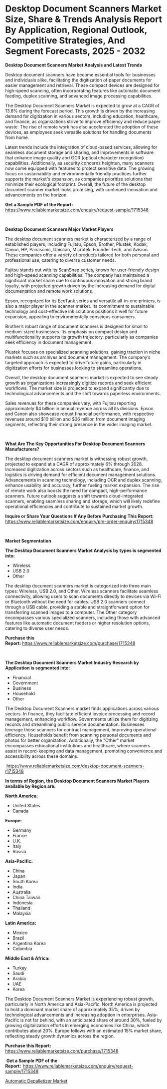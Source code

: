<p><h1>Desktop Document Scanners Market Size, Share & Trends Analysis Report By Application, Regional Outlook, Competitive Strategies, And Segment Forecasts, 2025 - 2032</h1></p><p><strong>Desktop Document Scanners Market Analysis and Latest Trends</strong></p>
<p><p>Desktop document scanners have become essential tools for businesses and individuals alike, facilitating the digitization of paper documents for easier management and retrieval. These compact devices are designed for high-speed scanning, often incorporating features like automatic document feeding, duplex scanning, and advanced image processing capabilities.</p><p>The Desktop Document Scanners Market is expected to grow at a CAGR of 13.6% during the forecast period. This growth is driven by the increasing demand for digitization in various sectors, including education, healthcare, and finance, as organizations strive to improve efficiency and reduce paper waste. The rise of remote work has also accelerated the adoption of these devices, as employees seek versatile solutions for handling documents from home.</p><p>Latest trends include the integration of cloud-based services, allowing for seamless document storage and sharing, and improvements in software that enhance image quality and OCR (optical character recognition) capabilities. Additionally, as security concerns heighten, many scanners now come equipped with features to protect sensitive data. The growing focus on sustainability and environmentally friendly practices further supports the market's expansion, as companies prioritize solutions that minimize their ecological footprint. Overall, the future of the desktop document scanner market looks promising, with continued innovation and advancements on the horizon.</p></p>
<p><strong>Get a Sample PDF of the Report:&nbsp;</strong> <a href="https://www.reliablemarketsize.com/enquiry/request-sample/1715348?utm_campaign=3104&utm_medium=2&utm_source=Github&utm_content=ia&utm_term=10042025&utm_id=desktop-document-scanners">https://www.reliablemarketsize.com/enquiry/request-sample/1715348</a></p>
<p>&nbsp;</p>
<p><strong>Desktop Document Scanners Major Market Players</strong></p>
<p><p>The desktop document scanners market is characterized by a range of established players, including Fujitsu, Epson, Brother, Plustek, Kodak, Canon, HP, Panasonic, Uniscan, Microtek, Founder Tech, and Avision. These companies offer a variety of products tailored for both personal and professional use, catering to diverse customer needs.</p><p>Fujitsu stands out with its ScanSnap series, known for user-friendly design and high-speed scanning capabilities. The company has maintained a significant market share due to continuous innovation and strong brand loyalty, with projected growth driven by the increasing demand for digital documentation and remote work solutions.</p><p>Epson, recognized for its EcoTank series and versatile all-in-one printers, is also a major player in the scanner market. Its commitment to sustainable technology and cost-effective ink solutions positions it well for future expansion, appealing to environmentally conscious consumers.</p><p>Brother’s robust range of document scanners is designed for small to medium-sized businesses. Its emphasis on compact design and multifunctionality supports its growth trajectory, particularly as companies seek efficiency in document management.</p><p>Plustek focuses on specialized scanning solutions, gaining traction in niche markets such as archives and document management. The company’s targeted approach is expected to drive future gains, particularly in digitization efforts for businesses looking to streamline operations.</p><p>Overall, the desktop document scanners market is expected to see steady growth as organizations increasingly digitize records and seek efficient workflows. The market size is projected to expand significantly due to technological advancements and the shift towards paperless environments.</p><p>Sales revenues for these companies vary, with Fujitsu reporting approximately $4 billion in annual revenue across all its divisions. Epson and Canon also showcase robust financial performance, with respective revenues around $10 billion and $36 million from document imaging segments, reflecting their strong presence in the wider imaging market.</p></p>
<p>&nbsp;</p>
<p><strong>What Are The Key Opportunities For Desktop Document Scanners Manufacturers?</strong></p>
<p><p>The desktop document scanners market is witnessing robust growth, projected to expand at a CAGR of approximately 6% through 2028. Increased digitization across sectors such as healthcare, finance, and logistics is driving demand for efficient document management solutions. Advancements in scanning technology, including OCR and duplex scanning, enhance usability and accuracy, further fueling market expansion. The rise of remote work also boosts the need for compact, high-performance scanners. Future outlook suggests a shift towards cloud-integrated scanners, enabling seamless sharing and storage, which will likely redefine operational efficiencies and contribute to sustained market growth.</p></p>
<p><strong>Inquire or Share Your Questions If Any Before Purchasing This Report:</strong> <a href="https://www.reliablemarketsize.com/enquiry/pre-order-enquiry/1715348?utm_campaign=3104&utm_medium=2&utm_source=Github&utm_content=ia&utm_term=10042025&utm_id=desktop-document-scanners">https://www.reliablemarketsize.com/enquiry/pre-order-enquiry/1715348</a></p>
<p>&nbsp;</p>
<p><strong>Market Segmentation</strong></p>
<p><strong>The Desktop Document Scanners Market Analysis by types is segmented into:</strong></p>
<p><ul><li>Wireless</li><li>USB 2.0</li><li>Other</li></ul></p>
<p><p>The desktop document scanners market is categorized into three main types: Wireless, USB 2.0, and Other. Wireless scanners facilitate seamless connectivity, allowing users to scan documents directly to devices via Wi-Fi or Bluetooth without the need for cables. USB 2.0 scanners connect through a USB cable, providing a stable and straightforward option for transferring scanned images to a computer. The Other category encompasses various specialized scanners, including those with advanced features like automatic document feeders or higher resolution options, catering to diverse user needs.</p></p>
<p><strong>Purchase this Report:&nbsp;</strong><a href="https://www.reliablemarketsize.com/purchase/1715348?utm_campaign=3104&utm_medium=2&utm_source=Github&utm_content=ia&utm_term=10042025&utm_id=desktop-document-scanners">https://www.reliablemarketsize.com/purchase/1715348</a></p>
<p>&nbsp;</p>
<p><strong>The Desktop Document Scanners Market Industry Research by Application is segmented into:</strong></p>
<p><ul><li>Financial</li><li>Government</li><li>Business</li><li>Household</li><li>Other</li></ul></p>
<p><p>The Desktop Document Scanners market finds applications across various sectors. In finance, they facilitate efficient invoice processing and record management, enhancing workflow. Governments utilize them for digitizing records and streamlining public service documentation. Businesses leverage these scanners for contract management, improving operational efficiency. Households benefit from scanning personal documents and photos for better organization. Additionally, the "Other" market encompasses educational institutions and healthcare, where scanners assist in record-keeping and data management, promoting convenience and accessibility across these domains.</p></p>
<p><a href="https://www.reliablemarketsize.com/desktop-document-scanners-r1715348?utm_campaign=3104&utm_medium=2&utm_source=Github&utm_content=ia&utm_term=10042025&utm_id=desktop-document-scanners">&nbsp;https://www.reliablemarketsize.com/desktop-document-scanners-r1715348</a></p>
<p><strong>In terms of Region, the Desktop Document Scanners Market Players available by Region are:</strong></p>
<p>
    <p> <strong> North America: </strong>
        <ul>
            <li>United States</li>
            <li>Canada</li>
        </ul>
        </p> 
    <p> <strong> Europe: </strong>
        <ul>
            <li>Germany</li>
            <li>France</li>
            <li>U.K.</li>
            <li>Italy</li>
            <li>Russia</li>
        </ul>
        </p> 
    <p> <strong> Asia-Pacific: </strong>
        <ul>
            <li>China</li>
            <li>Japan</li>
            <li>South Korea</li>
            <li>India</li>
            <li>Australia</li>
            <li>China Taiwan</li>
            <li>Indonesia</li>
            <li>Thailand</li>
            <li>Malaysia</li>
        </ul>
        </p> 
    <p> <strong> Latin America: </strong>
        <ul>
            <li>Mexico</li>
            <li>Brazil</li>
            <li>Argentina Korea</li>
            <li>Colombia</li>
        </ul>
        </p> 
    <p> <strong> Middle East & Africa: </strong>
        <ul>
            <li>Turkey</li>
            <li>Saudi</li>
            <li>Arabia</li>
            <li>UAE</li>
            <li>Korea</li>
        </ul>
    </p>
    </p>
<p><p>The Desktop Document Scanners Market is experiencing robust growth, particularly in North America and Asia-Pacific. North America is projected to hold a dominant market share of approximately 35%, driven by technological advancements and increasing adoption in enterprises. Asia-Pacific is not far behind, with an anticipated share of around 30%, fueled by growing digitalization efforts in emerging economies like China, which contributes about 20%. Europe follows with an estimated 15% market share, reflecting steady growth dynamics across the region.</p></p>
<p><strong>Purchase this Report: </strong><a href="https://www.reliablemarketsize.com/purchase/1715348?utm_campaign=3104&utm_medium=2&utm_source=Github&utm_content=ia&utm_term=10042025&utm_id=desktop-document-scanners">https://www.reliablemarketsize.com/purchase/1715348</a></p>
<p>&nbsp;<strong>Get a Sample PDF of the Report:&nbsp;&nbsp;</strong><a href="https://www.reliablemarketsize.com/enquiry/request-sample/1715348?utm_campaign=3104&utm_medium=2&utm_source=Github&utm_content=ia&utm_term=10042025&utm_id=desktop-document-scanners">https://www.reliablemarketsize.com/enquiry/request-sample/1715348</a></p>
<p><strong></strong></p>
<p><p><a href="https://github.com/nikkoureta1y/Market-Research-Report-List-1/blob/main/automatic-depalletizer-market.md?utm_campaign=3104&utm_medium=2&utm_source=Github&utm_content=ia&utm_term=10042025&utm_id=desktop-document-scanners">Automatic Depalletizer Market</a></p></p>